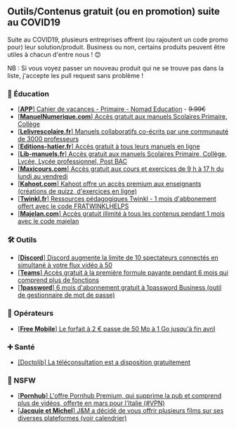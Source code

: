 ## Outils/Contenus gratuit (ou en promotion) suite au COVID19

Suite au COVID19, plusieurs entreprises offrent (ou rajoutent un code promo pour) leur solution/produit.
Business ou non, certains produits peuvent être utiles à chacun d'entre nous ! :blush:

NB : Si vous voyez passer un nouveau produit qui ne se trouve pas dans la liste, j'accepte les pull request sans problème !

### :school: Éducation

- [[__APP__] Cahier de vacances - Primaire - Nomad Education](https://play.google.com/store/apps/details?id=com.nomadeducation.cahiersdevacances) - ~~9.99€~~
- [[__ManuelNumerique.com__] Accès gratuit aux manuels Scolaires Primaire, Collège](https://adistance.manuelnumerique.com/)
- [[__Lelivrescolaire.fr__] Manuels collaboratifs co-écrits par une communauté de 3000 professeurs](https://www.lelivrescolaire.fr/)
- [[__Editions-hatier.fr__] Accès gratuit à tous leurs manuels en ligne](https://www.editions-hatier.fr/continuite-pedagogique)
- [[__Lib-manuels.fr__] Accès gratuit aux manuels Scolaires Primaire, Collège, Lycée, Lycée professionnel, Post BAC](https://demo.lib-manuels.fr/bibliotheque/magnard)
- [[__Maxicours.com__] Accès gratuit aux cours et exercices de 9 h à 17 h du lundi au vendredi](https://www.maxicours.com/se/entraide-covid19)
- [[__Kahoot.com__] Kahoot offre un accès premium aux enseignants (créations de quizz, d'exercices en ligne)](https://kahoot.com/access-kahoot-premium-for-free/)
- [[__Twinkl.fr__] Ressources pédagogiques Twinkl - 1 mois d'abbonement offert avec le code FRATWINKLHELPS](https://www.twinkl.fr/offer/FRATWINKLHELPS)
- [[__Majelan.com__] Accès gratuit illimité à tous les contenus pendant 1 mois avec le code majelan](https://www.majelan.com/register/)

### :hammer_and_wrench: Outils
- [[__Discord__] Discord augmente la limite de 10 spectateurs connectés en simultané à votre flux vidéo à 50](https://blog.discordapp.com/helping-out-where-we-can-3a5fb7bac77a)
- [[__Teams__] Accès gratuit à la première formule payante pendant 6 mois qui comprend plus de fonctions](https://www.microsoft.com/en-us/microsoft-365/blog/2020/03/05/our-commitment-to-customers-during-covid-19/)
- [[__1password__] 6 mois d'abonnement gratuit à 1password Business (outil de gestionnaire de mot de passe)](https://blog.1password.com/covid-19-response/)

### :iphone: Opérateurs
- [[__Free Mobile__] Le forfait à 2 € passe de 50 Mo à 1 Go jusqu'à fin avril](https://www.iliad.fr/presse/2020/CP_130320.pdf)

### :heavy_plus_sign: Santé
- [[Doctolib] La téléconsultation est a disposition gratuitement](https://info.doctolib.fr/teleconsultation.html)

### :underage: NSFW
- [[__Pornhub__] L'offre Pornhub Premium, qui supprime la pub et comprend plus de vidéos, offerte en mars pour l'Italie (#VPN)](https://twitter.com/Pornhub/status/1238130377727901696)
- [[__Jacquie et Michel__] J&M a décidé de vous offrir plusieurs films sur ses diverses plateformes (voir calendrier)](https://twitter.com/JacquieMichelX/status/1238491458442874881)